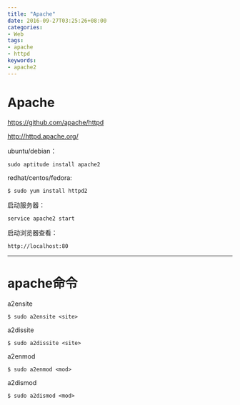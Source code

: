 ```yaml
---
title: "Apache"
date: 2016-09-27T03:25:26+08:00
categories:
- Web
tags:
- apache
- httpd
keywords:
- apache2
---
```


# Apache

<https://github.com/apache/httpd>

<http://httpd.apache.org/>

ubuntu/debian：

    sudo aptitude install apache2

redhat/centos/fedora:

    $ sudo yum install httpd2

启动服务器：

    service apache2 start

启动浏览器查看：

    http://localhost:80

***

# apache命令

a2ensite

    $ sudo a2ensite <site>

a2dissite

    $ sudo a2dissite <site>

a2enmod

    $ sudo a2enmod <mod>

a2dismod

    $ sudo a2dismod <mod>


